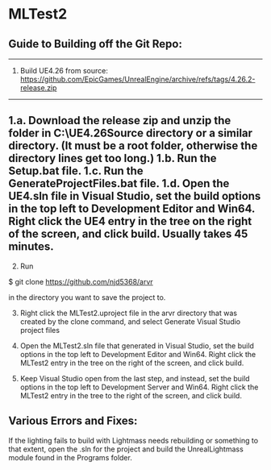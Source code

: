 # MLTest2

## Guide to Building off the Git Repo:
---------------------------------------------
1. Build UE4.26 from source: https://github.com/EpicGames/UnrealEngine/archive/refs/tags/4.26.2-release.zip
-----
1.a. Download the release zip and unzip the folder in C:\UE4.26Source directory or a similar directory. (It must be a root folder, otherwise the directory lines get too long.)
1.b. Run the Setup.bat file.
1.c. Run the GenerateProjectFiles.bat file.
1.d. Open the UE4.sln file in Visual Studio, set the build options in the top left to Development Editor and Win64. Right click the UE4 entry in the tree on the right of the screen, and click build. Usually takes 45 minutes.
-----

2. Run

$ git clone https://github.com/njd5368/arvr


in the directory you want to save the project to.

3. Right click the MLTest2.uproject file in the arvr directory that was created by the clone command, and select Generate Visual Studio project files

4. Open the MLTest2.sln file that generated in Visual Studio, set the build options in the top left to Development Editor and Win64. Right click the MLTest2 entry in the tree on the right of the screen, and click build.

5. Keep Visual Studio open from the last step, and instead, set the build options in the top left to Development Server and Win64. Right click the MLTest2 entry in the tree to the right of the screen, and click build.

Various Errors and Fixes:
-----------------------------------------
If the lighting fails to build with Lightmass needs rebuilding or something to that extent, open the .sln for the project and build the UnrealLightmass module found in the Programs folder. 
